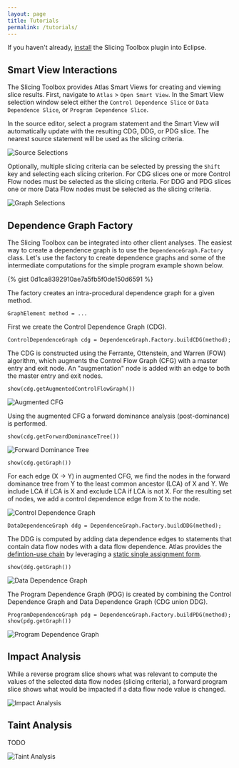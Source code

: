 ```yaml
---
layout: page
title: Tutorials
permalink: /tutorials/
---
```


If you haven't already, [install](/slicing-toolbox/install) the Slicing Toolbox plugin into Eclipse.

## Smart View Interactions

The Slicing Toolbox provides Atlas Smart Views for creating and viewing slice results. First, navigate to `Atlas` &gt; `Open Smart View`.  In the Smart View selection window select either the `Control Dependence Slice` or `Data Dependence Slice`, or `Program Dependence Slice`.

In the source editor, select a program statement and the Smart View will automatically update with the resulting CDG, DDG, or PDG slice. The nearest source statement will be used as the slicing criteria.

![Source Selections](../images/source-selections.png)

Optionally, multiple slicing criteria can be selected by pressing the `Shift` key and selecting each slicing criterion. For CDG slices one or more Control Flow nodes must be selected as the slicing criteria. For DDG and PDG slices one or more Data Flow nodes must be selected as the slicing criteria.

![Graph Selections](../images/graph-selections.png)

## Dependence Graph Factory

The Slicing Toolbox can be integrated into other client analyses. The easiest way to create a dependence graph is to use the `DependenceGraph.Factory` class. Let's use the factory to create dependence graphs and some of the intermediate computations for the simple program example shown below.

{% gist 0d1ca8392910ae7a5fb5f0de150d6591 %}

The factory creates an intra-procedural dependence graph for a given method.

	GraphElement method = ...

First we create the Control Dependence Graph (CDG).

	ControlDependenceGraph cdg = DependenceGraph.Factory.buildCDG(method);

The CDG is constructed using the Ferrante, Ottenstein, and Warren (FOW) algorithm, which augments the Control Flow Graph (CFG) with a master entry and exit node. An "augmentation" node is added with an edge to both the master entry and exit nodes.

	show(cdg.getAugmentedControlFlowGraph())

![Augmented CFG](../images/augmented-cfg.png)

 Using the augmented CFG a forward dominance analysis (post-dominance) is performed.
 
	show(cdg.getForwardDominanceTree())

![Forward Dominance Tree](../images/fdt.png)

	show(cdg.getGraph())

For each edge (X -&gt; Y) in augmented CFG, we find the nodes in the forward dominance tree from Y to the least common ancestor (LCA) of X and Y. We include LCA if LCA is X and exclude LCA if LCA is not X. For the resulting set of nodes, we add a control dependence edge from X to the node.

![Control Dependence Graph](../images/cdg.png)

	DataDependenceGraph ddg = DependenceGraph.Factory.buildDDG(method);

The DDG is computed by adding data dependence edges to statements that contain data flow nodes with a data flow dependence. Atlas provides the [defintion-use chain](https://en.wikipedia.org/wiki/Use-define_chain) by leveraging a [static single assignment form](https://en.wikipedia.org/wiki/Static_single_assignment_form). 

	show(ddg.getGraph())

![Data Dependence Graph](../images/ddg.png)

The Program Dependence Graph (PDG) is created by combining the Control Dependence Graph and Data Dependence Graph (CDG union DDG).

	ProgramDependenceGraph pdg = DependenceGraph.Factory.buildPDG(method);
	show(pdg.getGraph())

![Program Dependence Graph](../images/pdg.png)

## Impact Analysis

While a reverse program slice shows what was relevant to compute the values of the selected data flow nodes (slicing criteria), a forward program slice shows what would be impacted if a data flow node value is changed.

![Impact Analysis](../images/impact-analysis.png)

## Taint Analysis
TODO

![Taint Analysis](../images/taint-analysis.png)